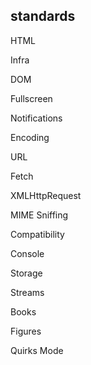 ## standards

<div class="list">
  <div class="list-left">
    <p>HTML</p>
    <p>Infra</p>
    <p>DOM</p>
    <p>Fullscreen</p>
    <p>Notifications</p>
    <p>Encoding</p>
    <p>URL</p>
    <p>Fetch</p>
    <p>XMLHttpRequest</p>
  </div>
  <div class="list-right">
    <p>MIME Sniffing</p>
    <p>Compatibility</p>
    <p>Console</p>
    <p>Storage</p>
    <p>Streams</p>
    <p>Books</p>
    <p>Figures</p>
    <p>Quirks Mode</p>
  </div>
</div>
